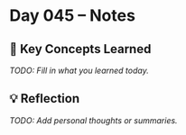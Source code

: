 # Day 045 – Notes

## 🔑 Key Concepts Learned

_TODO: Fill in what you learned today._

## 💡 Reflection

_TODO: Add personal thoughts or summaries._
